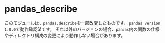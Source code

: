 # pandas_describe
このモジュールは、`pandas.describe`を一部改変したものです。
`pandas version 1.0.0`で動作確認済です。
それ以外のバージョンの場合、`pandas`内の関数の仕様やディレクトリ構成の変更により動作しない場合があります。